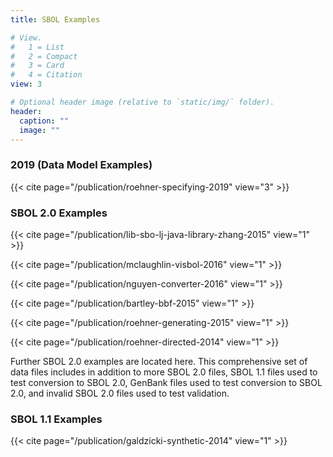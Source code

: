 ```yaml
---
title: SBOL Examples

# View.
#   1 = List
#   2 = Compact
#   3 = Card
#   4 = Citation
view: 3

# Optional header image (relative to `static/img/` folder).
header:
  caption: ""
  image: ""
---
```


### 2019 (Data Model Examples)

{{< cite page="/publication/roehner-specifying-2019" view="3" >}}

### SBOL 2.0 Examples

{{< cite page="/publication/lib-sbo-lj-java-library-zhang-2015" view="1" >}}

{{< cite page="/publication/mclaughlin-visbol-2016" view="1" >}}

{{< cite page="/publication/nguyen-converter-2016" view="1" >}}

{{< cite page="/publication/bartley-bbf-2015" view="1" >}}

{{< cite page="/publication/roehner-generating-2015" view="1" >}}

{{< cite page="/publication/roehner-directed-2014" view="1" >}}

Further SBOL 2.0 examples are located here. This comprehensive set of data files includes in addition to more SBOL 2.0 files, SBOL 1.1 files used to test conversion to SBOL 2.0, GenBank files used to test conversion to SBOL 2.0, and invalid SBOL 2.0 files used to test validation.

### SBOL 1.1 Examples

{{< cite page="/publication/galdzicki-synthetic-2014" view="1" >}}